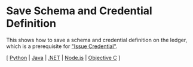 # Save Schema and Credential Definition

This shows how to save a schema and credential definition on the ledger, which is
a prerequisite for ["Issue Credential"](../issue-credential/README.md).

[ [Python](python/README.md) | [Java](java/README.md) | [.NET](dotnet/README.md) | [Node.js](node/README.md) | [Objective C](objectivec/README.md) ]
